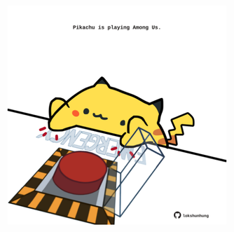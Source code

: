 <!-- built at 27/12/2021, 01:54:09 UTC -->
<p align="center">
  <img width="500" height="500" src="./ReadmeImage.svg">
</p>
